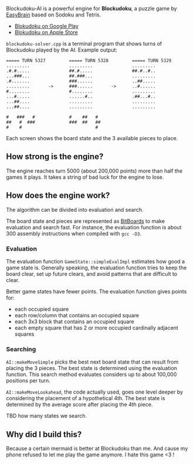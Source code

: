 Blockudoku-AI is a powerful engine for **Blockudoku**, a puzzle game by [EasyBrain](https://easybrain.com/) based on Sodoku and Tetris.
- [Blokudoku on Google Play](https://play.google.com/store/apps/details?id=com.easybrain.block.puzzle.games)
- [Blokudoku on Apple Store](https://apps.apple.com/us/app/blockudoku-block-puzzle-game/id1452227871)

`blockudoku-solver.cpp` is a terminal program that shows turns of Blockudoku played by the AI. Example output:
```
===== TURN 5327         ===== TURN 5328         ===== TURN 5329
.........               .........               .........
.#.#.....               ##.#.....               ##.#..#..
...###...               ##.###...               .........
.#.......               ###......               ..##.....
.........       ->      ###......       ->      ..#......
#........               #........               .........
...#.....               ......#..               .##...#..
...##....               .........               .........
...##....               .........               .........

#   ###   #             #    ##   #
##   #  ###             ###  ##   ##
#    #                            #
```
Each screen shows the board state and the 3 available pieces to place.

## How strong is the engine?
The engine reaches turn 5000 (about 200,000 points) more than half the games it plays. It takes a string of bad luck for the engine to lose.

## How does the engine work?
The algorithm can be divided into evaluation and search. 

The board state and pieces are represented as [BitBoards](https://en.wikipedia.org/wiki/Bitboard) to make evaluation and search fast. For instance, the evaluation function is about 300 assembly instructions when compiled with `gcc -O3`.

### Evaluation
The evaluation function `GameState::simpleEvalImpl` estimates how good a game state is. Generally speaking, the evaluation function tries to keep the board clear, set up future clears, and avoid patterns that are difficult to clear.

Better game states have fewer points. The evaluation function gives points for:
   - each occupied square
   - each row/column that contains an occupied square
   - each 3x3 block that contains an occupied square
   - each empty square that has 2 or more occupied cardinally adjacent squares

### Searching
`AI::makeMoveSimple` picks the best next board state that can result from placing the 3 pieces. The best state is determined using the evaluation function. This search method evaluates considers up to about 100,000 positions per turn.

`AI::makeMoveLookahead`, the code actually used, goes one level deeper by considering the placement of a hypothetical 4th. The best state is determined by the average score after placing the 4th piece.

TBD how many states we search.

## Why did I build this?
Because a certain mermaid is better at Blockudoku than me. And cause my phone refused to let me play the game anymore. I hate this game <3 !
